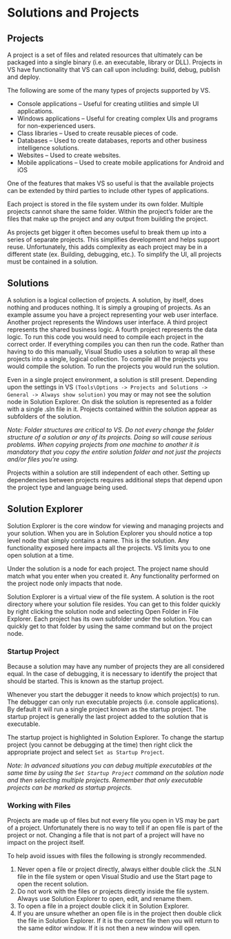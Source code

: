 # Solutions and Projects

## Projects

A project is a set of files and related resources that ultimately can be packaged into a single binary (i.e. an executable, 
library or DLL). Projects in VS have functionality that VS can call upon including: build, debug, publish and deploy.

The following are some of the many types of projects supported by VS.

- Console applications – Useful for creating utilities and simple UI applications.
- Windows applications – Useful for creating complex UIs and programs for non-experienced users.
- Class libraries – Used to create reusable pieces of code.
- Databases – Used to create databases, reports and other business intelligence solutions.
- Websites – Used to create websites.
- Mobile applications – Used to create mobile applications for Android and iOS

One of the features that makes VS so useful is that the available projects can be extended by third parties to include other types of applications.

Each project is stored in the file system under its own folder. Multiple projects cannot share the same folder. Within the project’s folder are the files that make up the project and any output from building the project.

As projects get bigger it often becomes useful to break them up into a series of separate projects. This simplifies development and helps support reuse. Unfortunately, this adds complexity as each project may be in a different state 
(ex. Building, debugging, etc.). To simplify the UI, all projects must be contained in a solution. 

## Solutions

A solution is a logical collection of projects. A solution, by itself, does nothing and produces nothing. It is simply a grouping of projects. As an example assume you have a project representing your web user interface. Another project represents the Windows user interface. A third project represents the shared business logic. A fourth project represents the data logic. To run this code you would need to compile each project in the correct order. If everything compiles you can then run the code. Rather than having to do this manually, Visual Studio uses a solution to wrap all these projects into a single, logical collection. To compile all the projects you would compile the solution. To run the projects you would run the solution.

Even in a single project environment, a solution is still present. Depending upon the settings in VS ```(Tools\Options -> Projects and Solutions -> General -> Always show solution)``` you may or may not see the solution node in Solution Explorer. On disk the solution is represented as a folder with a single .sln file in it. Projects contained within the solution appear as subfolders of the solution.
 
*Note: Folder structures are critical to VS. Do not every change the folder structure of a solution or any of its projects. Doing so will cause serious problems. When copying projects from one machine to another it is mandatory that you copy the entire solution folder and not just the projects and/or files you’re using.*

Projects within a solution are still independent of each other. Setting up dependencies between projects requires additional steps that depend upon the project type and language being used. 

## Solution Explorer

Solution Explorer is the core window for viewing and managing projects and your solution. When you are in Solution Explorer you should notice a top level node that simply contains a name. This is the solution. Any functionality exposed here impacts all the projects. VS limits you to one open solution at a time.

Under the solution is a node for each project. The project name should match what you enter when you created it. Any functionality performed on the project node only impacts that node.

Solution Explorer is a virtual view of the file system. A solution is the root directory where your solution file resides. You can get to this folder quickly by right clicking the solution node and selecting Open Folder in File Explorer. Each project has its own subfolder under the solution. You can quickly get to that folder by using the same command but on the project node.

### Startup Project

Because a solution may have any number of projects they are all considered equal. In the case of debugging, it is necessary to identify the project that should be started. This is known as the startup project. 

Whenever you start the debugger it needs to know which project(s) to run. The debugger can only run executable projects (i.e. console applications). By default it will run a single project known as the startup project. The startup project is generally the last project added to the solution that is executable.

The startup project is highlighted in Solution Explorer. To change the startup project (you cannot be debugging at the time) then right click the appropriate project and select ```Set as Startup Project```.

*Note: In advanced situations you can debug multiple executables at the same time by using the ```Set Startup Project``` command on the solution node and then selecting multiple projects. Remember that only executable projects can be marked as startup projects.*

### Working with Files

Projects are made up of files but not every file you open in VS may be part of a project. Unfortunately there is no way to tell if an open file is part of the project or not. Changing a file that is not part of a project will have no impact on the project itself.

To help avoid issues with files the following is strongly recommended.

1. Never open a file or project directly, always either double click the .SLN file in the file system or open Visual Studio and use the Start page to open the recent solution.
2. Do not work with the files or projects directly inside the file system. Always use Solution Explorer to open, edit, and rename them.
3. To open a file in a project double click it in Solution Explorer.
4. If you are unsure whether an open file is in the project then double click the file in Solution Explorer. If it is the correct file then you will return to the same editor window. If it is not then a new window will open.